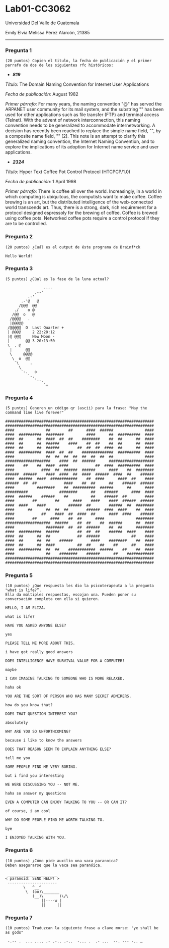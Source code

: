 # Lab01-CC3062
Universidad Del Valle de Guatemala

Emily Elvia Melissa Pérez Alarcón, 21385
____
### Pregunta 1
```
(20 puntos) Copien el titulo, la fecha de publicación y el primer parrafo de dos de los siguientes rfc históricos:
```
- **_819_**

*Título:* The Domain Naming Convention for Internet User Applications 

*Fecha de publicación:* August 1982

*Primer párrafo:* For many years, the naming convention "<user>@<host>" has served the ARPANET user community for its mail system, and the substring "<host>" has been used for other applications such as file transfer (FTP) and terminal access (Telnet). With the advent of network interconnection, this naming convention needs to be generalized to accommodate internetworking.  A decision has recently been reached to replace the simple name field, "<host>", by a composite name field, "<domain>" [2]. This note is an attempt to clarify this generalized naming convention, the Internet Naming Convention, and to explore the implications of its adoption for Internet name service and user applications.

- **_2324_**

*Título:* Hyper Text Coffee Pot Control Protocol (HTCPCP/1.0)

*Fecha de publicación:* 1 April 1998

*Primer párrafo:* There is coffee all over the world. Increasingly, in a world in which computing is ubiquitous, the computists want to make coffee. Coffee brewing is an art, but the distributed intelligence of the web-connected world transcends art.  Thus, there is a strong, dark, rich requirement for a protocol designed espressoly for the brewing of coffee. Coffee is brewed using coffee pots.  Networked coffee pots require a control protocol if they are to be controlled.


### Pregunta 2
```
(20 puntos) ¿Cuál es el output de éste programa de Brainf*ck

Hello World!
```


### Pregunta 3
```
(5 puntos) ¿Cúal es la fase de la luna actual?
  
                 .---
             .--' 
          .-'   
       .-'@   @
      /@@@  @@
    ./    o @
   /@@  o   @
  /@@@@   . 
  |@@@@@    
 /@@@@@  O 	Last Quarter + 
 | @@@@    	2 22:28:12
 |@ @@@    	New Moon -     
 |       @@	3 20:13:50
 \  . @    
  |      @@ 
  \     @@@@
   \  o  @@  
    `\     . 
      \       
       `-.   o 
          `-.   
             `--. 
                 `—
```
  
### Pregunta 4
```
(5 puntos) Generen un código qr (ascii) para la frase: "May the command line live forever"
  
##################################################################
##################################################################
####              ##        ##      ####  ######              ####
####  ##########  ########          ####      ##  ##########  ####
####  ##      ##  ####  ##  ##    ########    ##  ##      ##  ####
####  ##      ##  ######    ####    ##  ##    ##  ##      ##  ####
####  ##      ##  ######        ##  ##  ##  ####  ##      ##  ####
####  ##########  ####  ##  ##    ##############  ##########  ####
####              ##  ##  ##  ##  ##  ##  ##  ##              ####
####################    ####  ##  ######      ####################
####    ##    ##  ####  ####            ##  ####  ##########  ####
####            ####  ##  ######  ######      ####    ##  ########
######  ######    ####  ####  ##  ####  ######  ####  ##    ######
####  ######  ####  ############    ##  ####      ####  ##    ####
######  ##  ##            ####    ##  ##      ##    ######  ######
####          ########    ##  ##########  ######      ##      ####
##########              ########      ##    ######      ####  ####
####  ######    ######    ##          ##    ######  ##        ####
####        ##        ##      ####    ####    ####  ######  ######
####  ####    ####          ######  ##        ######  ##  ########
####      ##      ##  ##  ##        ######  ####  ####    ##  ####
####            ##    ####  ##  ####  ##      ####  ####    ######
####        ##      ####    ##  ##      ####              ########
####################  ######    ##  ##    ##  ######      ##  ####
####              ########  ##  ##  ######    ##  ##      ########
####  ##########  ######        ##  ##  ##    ######  ####    ####
####  ##      ##  ##            ##  ######              ##    ####
####  ##      ##  ##    ######        ####    ########    ##  ####
####  ##      ##  ####          ##  ##    ##    ##      ##    ####
####  ##########  ##  ##    ############  ######    ##    ##  ####
####              ##    ########    ######      ##    ############
##################################################################
##################################################################
```
  
### Pregunta 5
```
(10 puntos) ¿Que respuesta les dio la psicoterapeuta a la pregunta "what is life?”. 
Ella da múltiples respuestas, escojan una. Pueden poner su conversación completa con ella si quieren.
  
HELLO, I AM ELIZA.

what is life?

HAVE YOU ASKED ANYONE ELSE?

yes

PLEASE TELL ME MORE ABOUT THIS.

i have got really good answers

DOES INTELLIGENCE HAVE SURVIVAL VALUE FOR A COMPUTER?

maybe

I CAN IMAGINE TALKING TO SOMEONE WHO IS MORE RELAXED.

haha ok

YOU ARE THE SORT OF PERSON WHO HAS MANY SECRET ADMIRERS.

how do you know that?

DOES THAT QUESTION INTEREST YOU?

absolutely

WHY ARE YOU SO UNFORTHCOMING?

because i like to know the answers

DOES THAT REASON SEEM TO EXPLAIN ANYTHING ELSE?

tell me you

SOME PEOPLE FIND ME VERY BORING.

but i find you interesting

WE WERE DISCUSSING YOU -- NOT ME.

haha so answer my questions

EVEN A COMPUTER CAN ENJOY TALKING TO YOU -- OR CAN IT?

of course, i am cool

WHY DO SOME PEOPLE FIND ME WORTH TALKING TO.

bye

I ENJOYED TALKING WITH YOU.
```
  
### Pregunta 6
```
(10 puntos) ¿Cómo pide auxilio una vaca paranoica?
Deben asegurarse que la vaca sea paranóica.

 ______________________ 
< paranoid: SEND HELP! >
 ---------------------- 
        \   ^__^
         \  (oo)\_______
            (__)\       )\/\
                ||----w |
                ||     ||
```
### Pregunta 7
```
(10 puntos) Traduzcan la siguiente frase a clave morse: "ye shall be as gods"
  
 -.-- .  ... .... .- .-.. .-..  -... .  .- ...  --. --- -.. …
```
